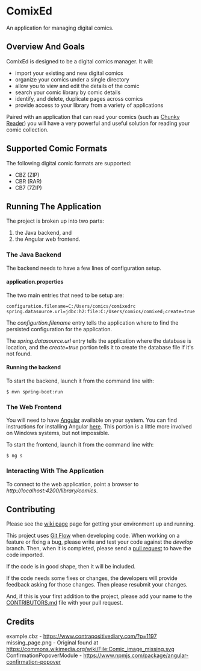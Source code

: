 # ComixEd
An application for managing digital comics.

## Overview And Goals
ComixEd is designed to be a digital comics manager. It will:

 * import your existing and new digital comics
 * organize your comics under a single directory
 * allow you to view and edit the details of the comic	
 * search your comic library by comic details
 * identify, and delete, duplicate pages across comics
 * provide access to your library from a variety of applications

Paired with an application that can read your comics (such as
[Chunky Reader](http://chunkyreader.com/)) you will have a very powerful
and useful solution for reading your comic collection.

## Supported Comic Formats

The following digital comic formats are supported:

 * CBZ (ZIP)
 * CBR (RAR)
 * CB7 (7ZIP)

## Running The Application

The project is broken up into two parts:
1. the Java backend, and
1. the Angular web frontend.

### The Java Backend

The backend needs to have a few lines of configuration setup.

#### application.properties

The two main entries that need to be setup are:

    configuration.filename=C:/Users/comics/comixedrc
    spring.datasource.url=jdbc:h2:file:C:/Users/comics/comixed;create=true

The *configurtion.filename* entry tells the application where to find the persisted configuration for the application.

The *spring.datasource.url* entry tells the application where the database is location, and the *create=true* portion tells it to create the database file if it's not found.

#### Running the backend

To start the backend, launch it from the command line with:

    $ mvn spring-boot:run

### The Web Frontend

You will need to have [Angular](https://angular.io/) available on your system. You can find instructions for installing Angular [here](https://angular.io/guide/setup). This portion is a little more involved on Windows systems, but not impossible.

To start the frontend, launch it from the command line with:

    $ ng s

### Interacting With The Application

To connect to the web application, point a browser to *http://localhost:4200/library/comics*.

## Contributing

Please see the [wiki page](../../wiki/Developer-Setup) page for getting your
environment up and running.

This project uses [Git Flow](http://www.atlassian.com/git/tutorials/comparing-workflows/gitflow-workflow)
when developing code. When working on a feature or fixing a bug, please write
and test your code against the *develop* branch. Then, when it is completed,
please send a [pull request](http://help.github.com/articles/creating-a-pull-request/)
to have the code imported.

If the code is in good shape, then it will be included.

If the code needs some fixes or changes, the developers will provide feedback
asking for those changes. Then please resubmit your changes.

And, if this is your first addition to the project, please add your name to
the [CONTRIBUTORS.md](./CONTRIBUTORS.md) file with your pull request.

## Credits

example.cbz - https://www.contrapositivediary.com/?p=1197
missing_page.png - Original found at https://commons.wikimedia.org/wiki/File:Comic_image_missing.svg
ConfirmationPopoverModule - https://www.npmjs.com/package/angular-confirmation-popover